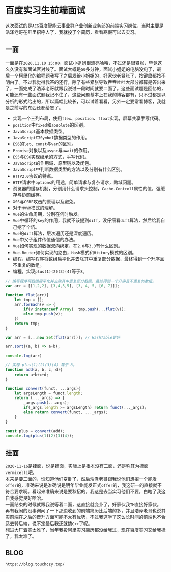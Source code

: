 # 百度实习生前端面试
这次面试的是`ACG`百度智能云事业群产业创新业务部的前端实习岗位，当时主要是浩泽老哥在群里招呼人了，我就投了个简历，看看寒假可以去实习。

## 一面
一面是在`2020.11.10 15:00`，面试小姐姐很漂亮哈哈，不过还是很紧张，毕竟这么久没有和面试官对线了。面试大概是`50`多分钟，面试小姐姐的电脑没电了，最后一个柯里化的编程题我写了之后发给小姐姐的，好家伙老紧张了，按键盘都按不明白了。不过我觉得我答的还行，除了有些紧张导致吞吞吐吐大部分都算是答出来了，一面完成了浩泽老哥就跟我说过一段时间就要二面了。这些面试题是回忆的，可能还有一些面试题我记不住了，这些问题基本上在我的博客都有，只不过都是以分析的形式给出的，所以篇幅比较长，可以试着看看，另外一定要常看博客，我就是之前写的东西还都给忘了。

* 实现一个三列布局，使用`flex`、`position`、`float`实现，屏幕共享手写代码。
* `position`中`fixed`和`absolute`的区别。
* `JavaScript`基本数据类型。
* `JavaScript`中`Symbol`数据类型的作用。
* `ES6`的`let`、`const`与`var`的区别。
* `Promise`对象以及`async`与`await`的作用。
* `ES5`与`ES6`实现继承的方式，手写代码。
* `JavaScript`的作用域、原型链以及闭包。
* `JavaScript`中判断数据类型的方法以及分别有什么区别。
* `HTTP2.0`协议的特点。
* `HTTP`请求中`options`的用途，简单请求与复杂请求，跨域问题。
* 浏览器的缓存机制，分别用什么请求头控制，`Cache-Controll`属性的值，强缓存与协商缓存。
* `XSS`与`CSRF`攻击的原理以及避免。
* 对于`MVVM`模式的理解。
* `Vue`的生命周期，分别在何时触发。
* `Vue`中循环的`key`的作用，我就不该提到`diff`，没仔细看`diff`算法，然后给我自己挖了个坑。
* `Vue`的`diff`算法，层次遍历还是深度遍历。
* `Vue`中父子组件传值通信的办法。
* `Vue`如何实现的数据双向绑定，在`2.0`与`3.0`有什么区别。
* `Vue-Router`如何实现的路由，`Hash`模式和`History`模式的区别。
* 编程，编写程序将数组扁平化并去除其中重复部分数据，最终得到一个升序且不重复的数组。
* 编程，实现`plus(1)(2)(3)(4)`等于`8`。

```javascript
// 编写程序将数组扁平化并去除其中重复部分数据，最终得到一个升序且不重复的数组。
var arr = [[1,2,2], [3,4,5,5], [3, 4, 5, [6, 7]]];

function flat(arr){
    let tmp = [];
    arr.forEach(v => {
        if(v instanceof Array)  tmp.push(...flat(v));
        else tmp.push(v);
    })
    return tmp;
}

var arr = [...new Set(flat(arr))]; // HashTable更好

arr.sort((a, b) => a-b);

console.log(arr)

// 实现 plus(1)(2)(3)(4) 等于 8。
function add(a, b, c, d){
    return a+b+c+d;
}

function convert(funct, ...args){
    let argsLength = funct.length;
    return (..._args) => {
        _args.push(...args);
        if(_args.length >= argsLength) return funct(..._args);
        else return convert(funct, ..._args);
    }
}

const plus = convert(add);
console.log(plus(1)(2)(3)(4));
```

## 挂面
`2020-11-16`是挂面，说是挂面，实际上是根本没有二面，还是称其为挂面`vermicelli`吧。  
本来是要二面的，谁知道他们变卦了，然后浩泽老哥跟我说他们想招一个能发`offer`的，准确来说是准确说是明年毕业能发正式`offer`的，我这研一的直接就不符合要求啊。看起来准确来说是要秋招的，我这是去当实习他们不要，白瞎了我这自我感觉良好哈哈。  
一面结束的时候就跟我说等着二面，这直接就变卦了，好家伙我`TM`直接好家伙。  
再有我闲的没事询问了一下那边收到的前端简历比后端的多，并且浩泽老哥也说其实前端在之后的晋升方面可能不太有优势，不过我这学了这么长时间的前端也不合适去转后端，说不定最后我还就搞`C++`了呢。  
想进大厂着实太难了，当年我投阿里实习简历都没给我过，现在百度实习又给我挂了，我太难了。


## BLOG
```
https://blog.touchczy.top/
```
